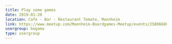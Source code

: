 ```yaml
---
title: Play some games
date: 2019-01-20
location: Cafe - Bar - Restaurant Tomate, Mannheim
link: https://www.meetup.com/Mannheim-Boardgames-Meetup/events/258066080/
usergroup: bogama
type: usergroup
---
```

